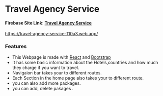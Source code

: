 # Travel Agency Service #

 #### Firebase Site Link:  [Travel Agency Service](https://travel-agency-service-110a3.web.app/)
 https://travel-agency-service-110a3.web.app/
 
### Features
* This Webpage is made with [React](https://reactjs.org/) and [Bootstrap](https://getbootstrap.com/) 
* It has some basic information about the Hotels,countries and how much they charge if you want to travel.
* Navigaion bar takes your to different routes.
* Each Section in the home page also takes your to different route.
* you can also add more packages.
* you can add, delete pakages .